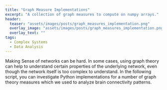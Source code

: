 ```yaml
---
title: "Graph Measure Implementations"
excerpt: "A collection of graph measures to compute on numpy arrays."
header:
  teaser: "assets/images/posts/graph_measures_implementation.png"
  overlay_image: "assets/images/posts/graph_measures_implementation.png"
  overlay_text: ""
tags:
  - Complex Systems
  - Data Analysis
---
```


Making Sense of networks can be hard. In some cases, using graph theory can help to understand certain properties of the underlying network, even though the network itself is too complex to understand.
In the following script, you can investigate Python implementations for a number of graph theory measures which we used to analyze brain connectivity patterns.



<style type="text/css">
  .gist {width:100% !important; margin-right:-30%;}
  .gist-file
  .gist-data {max-height: 10000px;max-width: 100%;}
</style>

<script src="https://gist.github.com/DiGyt/3c06126e678e4b35afdec43a4943917d.js"></script>
